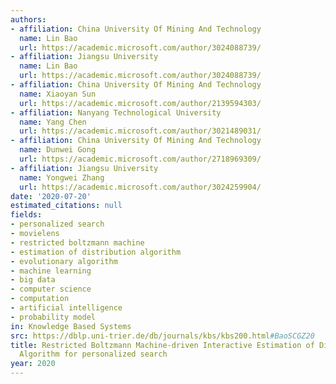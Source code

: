 ```yaml
---
authors:
- affiliation: China University Of Mining And Technology
  name: Lin Bao
  url: https://academic.microsoft.com/author/3024088739/
- affiliation: Jiangsu University
  name: Lin Bao
  url: https://academic.microsoft.com/author/3024088739/
- affiliation: China University Of Mining And Technology
  name: Xiaoyan Sun
  url: https://academic.microsoft.com/author/2139594303/
- affiliation: Nanyang Technological University
  name: Yang Chen
  url: https://academic.microsoft.com/author/3021489031/
- affiliation: China University Of Mining And Technology
  name: Dunwei Gong
  url: https://academic.microsoft.com/author/2718969309/
- affiliation: Jiangsu University
  name: Yongwei Zhang
  url: https://academic.microsoft.com/author/3024259904/
date: '2020-07-20'
estimated_citations: null
fields:
- personalized search
- movielens
- restricted boltzmann machine
- estimation of distribution algorithm
- evolutionary algorithm
- machine learning
- big data
- computer science
- computation
- artificial intelligence
- probability model
in: Knowledge Based Systems
src: https://dblp.uni-trier.de/db/journals/kbs/kbs200.html#BaoSCGZ20
title: Restricted Boltzmann Machine-driven Interactive Estimation of Distribution
  Algorithm for personalized search
year: 2020
---
```

